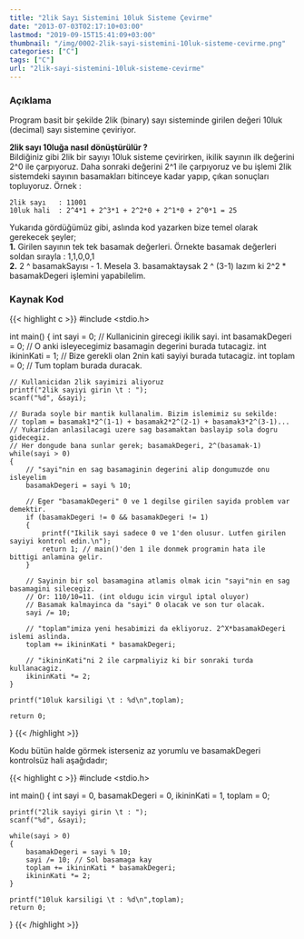 ```yaml
---
title: "2lik Sayı Sistemini 10luk Sisteme Çevirme"
date: "2013-07-03T02:17:10+03:00"
lastmod: "2019-09-15T15:41:09+03:00"
thumbnail: "/img/0002-2lik-sayi-sistemini-10luk-sisteme-cevirme.png"
categories: ["C"]
tags: ["C"]
url: "2lik-sayi-sistemini-10luk-sisteme-cevirme"
---
```


### Açıklama

Program basit bir şekilde 2lik (binary) sayı sisteminde girilen değeri 10luk (decimal) sayı sistemine çeviriyor.

**2lik sayı 10luğa nasıl dönüştürülür ?** <br>
Bildiğiniz gibi 2lik bir sayıyı 10luk sisteme çevirirken, ikilik sayının ilk değerini 2^0 ile çarpıyoruz. Daha sonraki değerini 2^1 ile çarpıyoruz ve bu işlemi 2lik sistemdeki sayının basamakları bitinceye kadar yapıp, çıkan sonuçları topluyoruz. Örnek :

```
2lik sayı   : 11001
10luk hali  : 2^4*1 + 2^3*1 + 2^2*0 + 2^1*0 + 2^0*1 = 25
```

Yukarıda gördüğümüz gibi, aslında kod yazarken bize temel olarak gerekecek şeyler; <br>
**1.** Girilen sayının tek tek basamak değerleri. Örnekte basamak değerleri soldan sırayla : 1,1,0,0,1 <br>
**2.** 2 ^ basamakSayısı - 1. Mesela 3. basamaktaysak 2 ^ (3-1) lazım ki 2^2 * basamakDegeri işlemini yapabilelim.


### Kaynak Kod

{{< highlight c >}}
#include <stdio.h> 

int main()
{ 
    int sayi          = 0; // Kullanicinin girecegi ikilik sayi.
    int basamakDegeri = 0; // O anki isleyecegimiz basamagin degerini burada tutacagiz.
    int ikininKati    = 1; // Bize gerekli olan 2nin kati sayiyi burada tutacagiz.
    int toplam        = 0; // Tum toplam burada duracak.
    
    // Kullanicidan 2lik sayimizi aliyoruz
    printf("2lik sayiyi girin \t : ");
    scanf("%d", &sayi);
    
    // Burada soyle bir mantik kullanalim. Bizim islemimiz su sekilde:
    // toplam = basamak1*2^(1-1) + basamak2*2^(2-1) + basamak3*2^(3-1)...
    // Yukaridan anlasilacagi uzere sag basamaktan baslayip sola dogru gidecegiz.
    // Her dongude bana sunlar gerek; basamakDegeri, 2^(basamak-1)
    while(sayi > 0)
    {
        // "sayi"nin en sag basamaginin degerini alip dongumuzde onu isleyelim
        basamakDegeri = sayi % 10;
        
        // Eger "basamakDegeri" 0 ve 1 degilse girilen sayida problem var demektir.
        if (basamakDegeri != 0 && basamakDegeri != 1)
        {
            printf("Ikilik sayi sadece 0 ve 1'den olusur. Lutfen girilen sayiyi kontrol edin.\n");
            return 1; // main()'den 1 ile donmek programin hata ile bittigi anlamina gelir.
        }
        
        // Sayinin bir sol basamagina atlamis olmak icin "sayi"nin en sag basamagini silecegiz.
        // Or: 110/10=11. (int oldugu icin virgul iptal oluyor)
        // Basamak kalmayinca da "sayi" 0 olacak ve son tur olacak.
        sayi /= 10;
        
        // "toplam"imiza yeni hesabimizi da ekliyoruz. 2^X*basamakDegeri islemi aslinda.
        toplam += ikininKati * basamakDegeri;
        
        // "ikininKati"ni 2 ile carpmaliyiz ki bir sonraki turda kullanacagiz.
        ikininKati *= 2;
    }

    printf("10luk karsiligi \t : %d\n",toplam);

    return 0;
}
{{< /highlight >}}

Kodu bütün halde görmek isterseniz az yorumlu ve basamakDegeri kontrolsüz hali aşağıdadır;

{{< highlight c >}}
#include <stdio.h> 

int main()
{ 
    int sayi = 0, basamakDegeri = 0, ikininKati = 1, toplam = 0;
    
    printf("2lik sayiyi girin \t : ");
    scanf("%d", &sayi);
    
    while(sayi > 0)
    {
        basamakDegeri = sayi % 10;
        sayi /= 10; // Sol basamaga kay
        toplam += ikininKati * basamakDegeri;
        ikininKati *= 2;
    }

    printf("10luk karsiligi \t : %d\n",toplam);
    return 0;
}
{{< /highlight >}}
